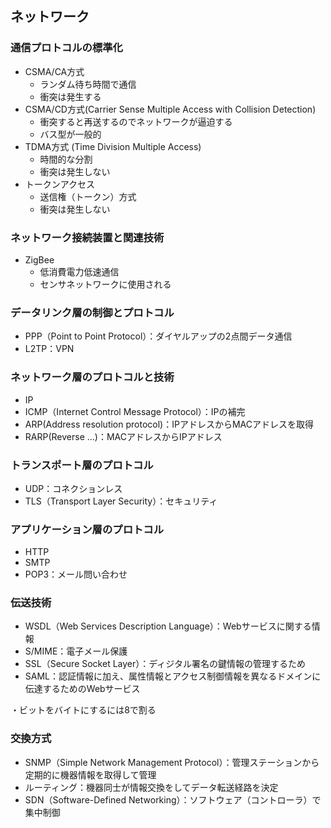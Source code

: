 ## ネットワーク

### 通信プロトコルの標準化

- CSMA/CA方式
    - ランダム待ち時間で通信
    - 衝突は発生する
- CSMA/CD方式(Carrier Sense Multiple Access with Collision Detection)
    - 衝突すると再送するのでネットワークが逼迫する
    - バス型が一般的
- TDMA方式 (Time Division Multiple Access)
    - 時間的な分割
    - 衝突は発生しない
- トークンアクセス
    - 送信権（トークン）方式
    - 衝突は発生しない


### ネットワーク接続装置と関連技術

- ZigBee
    - 低消費電力低速通信
    - センサネットワークに使用される


### データリンク層の制御とプロトコル

- PPP（Point to Point Protocol）：ダイヤルアップの2点間データ通信
- L2TP：VPN


### ネットワーク層のプロトコルと技術

- IP
- ICMP（Internet Control Message Protocol）：IPの補完
- ARP(Address resolution protocol)：IPアドレスからMACアドレスを取得
- RARP(Reverse ...)：MACアドレスからIPアドレス


### トランスポート層のプロトコル

- UDP：コネクションレス
- TLS（Transport Layer Security）：セキュリティ


### アプリケーション層のプロトコル

- HTTP
- SMTP
- POP3：メール問い合わせ


### 伝送技術

- WSDL（Web Services Description Language）：Webサービスに関する情報
- S/MIME：電子メール保護
- SSL（Secure Socket Layer）：ディジタル署名の鍵情報の管理するため
- SAML：認証情報に加え、属性情報とアクセス制御情報を異なるドメインに伝達するためのWebサービス

・ビットをバイトにするには8で割る


### 交換方式

- SNMP（Simple Network Management Protocol）：管理ステーションから定期的に機器情報を取得して管理
- ルーティング：機器同士が情報交換をしてデータ転送経路を決定
- SDN（Software-Defined Networking）：ソフトウェア（コントローラ）で集中制御